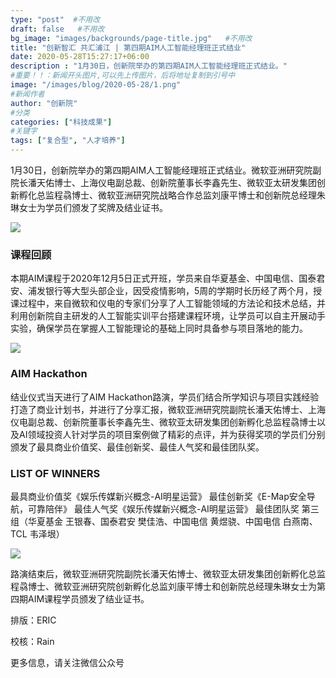 ```yaml
---
type: "post"  #不用改
draft: false   #不用改
bg_image: "images/backgrounds/page-title.jpg"   #不用改
title: "创新智汇 共汇浦江 | 第四期AIM人工智能经理班正式结业"
date: 2020-05-28T15:27:17+06:00
description : "1月30日，创新院举办的第四期AIM人工智能经理班正式结业。"
#重要！！：新闻开头图片,可以先上传图片，后将地址复制到引号中
image: "/images/blog/2020-05-28/1.png"
#新闻作者
author: "创新院"
#分类
categories: ["科技成果"]
#关键字
tags: ["复合型", "人才培养"]
---
```





1月30日，创新院举办的第四期AIM人工智能经理班正式结业。微软亚洲研究院副院长潘天佑博士、上海仪电副总裁、创新院董事长李鑫先生、微软亚太研发集团创新孵化总监程骉博士、微软亚洲研究院战略合作总监刘康平博士和创新院总经理朱琳女士为学员们颁发了奖牌及结业证书。

![](https://www.shaiic.com/picture/1614325353700.jpg)

### 课程回顾

本期AIM课程于2020年12月5日正式开班，学员来自华夏基金、中国电信、国泰君安、浦发银行等大型头部企业，因受疫情影响，5周的学期时长历经了两个月，授课过程中，来自微软和仪电的专家们分享了人工智能领域的方法论和技术总结，并利用创新院自主研发的人工智能实训平台搭建课程环境，让学员可以自主开展动手实验，确保学员在掌握人工智能理论的基础上同时具备参与项目落地的能力。



![](https://www.shaiic.com/picture/1614325472299.jpg)


### AIM Hackathon

结业仪式当天进行了AIM Hackathon路演，学员们结合所学知识与项目实践经验打造了商业计划书，并进行了分享汇报，微软亚洲研究院副院长潘天佑博士、上海仪电副总裁、创新院董事长李鑫先生、微软亚太研发集团创新孵化总监程骉博士以及AI领域投资人针对学员的项目案例做了精彩的点评，并为获得奖项的学员们分别颁发了最具商业价值奖、最佳创新奖、最佳人气奖和最佳团队奖。

### LIST OF WINNERS
最具商业价值奖《娱乐传媒新兴概念-AI明星运营》
最佳创新奖《E-Map安全导航，可靠陪伴》
最佳人气奖《娱乐传媒新兴概念-AI明星运营》
最佳团队奖 第三组（华夏基金 王银春、国泰君安 樊佳浩、中国电信 黄煜骁、中国电信 白燕南、TCL 韦泽垠）

![](https://www.shaiic.com/picture/1614325909954.jpg)

路演结束后，微软亚洲研究院副院长潘天佑博士、微软亚太研发集团创新孵化总监程骉博士、微软亚洲研究院创新孵化总监刘康平博士和创新院总经理朱琳女士为第四期AIM课程学员颁发了结业证书。






排版：ERIC

校核：Rain

更多信息，请关注微信公众号

